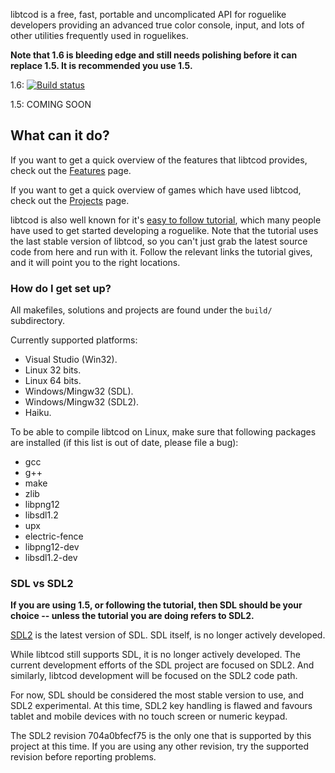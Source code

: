 libtcod is a free, fast, portable and uncomplicated API for roguelike developers providing an advanced true color console, input, and lots of other utilities frequently used in roguelikes.

**Note that 1.6 is bleeding edge and still needs polishing before it can replace 1.5.  It is recommended you use 1.5.**

1.6: [![Build status](https://ci.appveyor.com/api/projects/status/6jh07hq205iy0mlh?svg=true)](https://ci.appveyor.com/project/rmtew/libtcod)

1.5: COMING SOON

## What can it do? ##

If you want to get a quick overview of the features that libtcod provides, check out the [Features](https://bitbucket.org/libtcod/libtcod/wiki/Features) page.

If you want to get a quick overview of games which have used libtcod, check out the [Projects](http://roguecentral.org/doryen/projects-2/) page.

libtcod is also well known for it's [easy to follow tutorial](http://www.roguebasin.com/index.php?title=Complete_Roguelike_Tutorial,_using_python%2Blibtcod), which many people have used to get started developing a roguelike.  Note that the tutorial uses the last stable version of libtcod, so you can't just grab the latest source code from here and run with it.  Follow the relevant links the tutorial gives, and it will point you to the right locations.

### How do I get set up? ###

All makefiles, solutions and projects are found under the `build/` subdirectory.

Currently supported platforms:

* Visual Studio (Win32).
* Linux 32 bits.
* Linux 64 bits.
* Windows/Mingw32 (SDL).
* Windows/Mingw32 (SDL2).
* Haiku.

To be able to compile libtcod on Linux, make sure that following packages are installed (if this list is out of date, please file a bug):

* gcc
* g++
* make
* zlib
* libpng12
* libsdl1.2
* upx
* electric-fence
* libpng12-dev
* libsdl1.2-dev

### SDL vs SDL2 ###

**If you are using 1.5, or following the tutorial, then SDL should be your choice -- unless the tutorial you are doing refers to SDL2.**

[SDL2](http://hg.libsdl.org/SDL) is the latest version of SDL.  SDL itself, is no longer actively developed.

While libtcod still supports SDL, it is no longer actively developed.  The current development efforts of the SDL project are focused on SDL2.  And similarly, libtcod development will be focused on the SDL2 code path.

For now, SDL should be considered the most stable version to use, and SDL2 experimental.  At this time, SDL2 key handling is flawed and favours tablet and mobile devices with no touch screen or numeric keypad.

The SDL2 revision 704a0bfecf75 is the only one that is supported by this project at this time.  If you are using any other revision, try the supported revision before reporting problems.